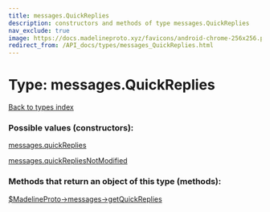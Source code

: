 ```yaml
---
title: messages.QuickReplies
description: constructors and methods of type messages.QuickReplies
nav_exclude: true
image: https://docs.madelineproto.xyz/favicons/android-chrome-256x256.png
redirect_from: /API_docs/types/messages_QuickReplies.html
---
```

# Type: messages.QuickReplies
[Back to types index](index.html)



### Possible values (constructors):

[messages.quickReplies](/API_docs/constructors/messages.quickReplies.html)  

[messages.quickRepliesNotModified](/API_docs/constructors/messages.quickRepliesNotModified.html)  



### Methods that return an object of this type (methods):

[$MadelineProto->messages->getQuickReplies](/API_docs/methods/messages.getQuickReplies.html)  



